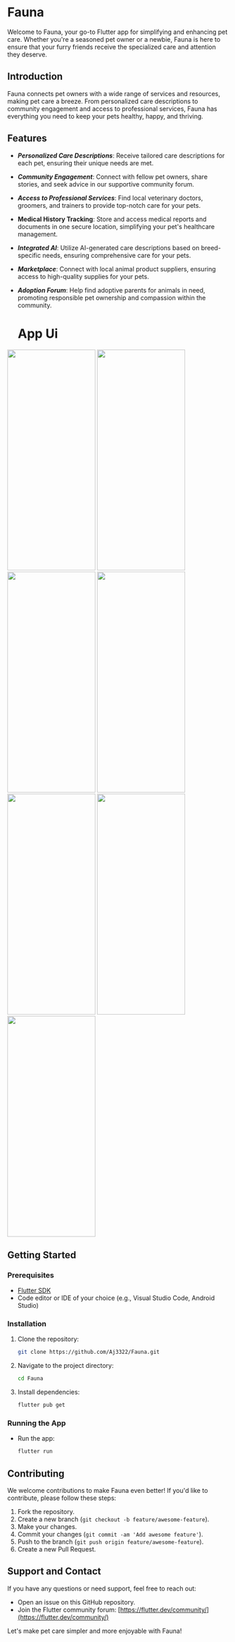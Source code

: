 
# Fauna

Welcome to Fauna, your go-to Flutter app for simplifying and enhancing pet care. Whether you're a seasoned pet owner or a newbie, Fauna is here to ensure that your furry friends receive the specialized care and attention they deserve.

## Introduction

Fauna connects pet owners with a wide range of services and resources, making pet care a breeze. From personalized care descriptions to community engagement and access to professional services, Fauna has everything you need to keep your pets healthy, happy, and thriving.

## Features

- ***Personalized Care Descriptions***: Receive tailored care descriptions for each pet, ensuring their unique needs are met.


- ***Community Engagement***: Connect with fellow pet owners, share stories, and seek advice in our supportive community forum.
- ***Access to Professional Services***: Find local veterinary doctors, groomers, and trainers to provide top-notch care for your pets.
- **Medical History Tracking**: Store and access medical reports and documents in one secure location, simplifying your pet's healthcare management.
- ***Integrated AI***: Utilize AI-generated care descriptions based on breed-specific needs, ensuring comprehensive care for your pets.
- ***Marketplace***: Connect with local animal product suppliers, ensuring access to high-quality supplies for your pets.
- ***Adoption Forum***: Help find adoptive parents for animals in need, promoting responsible pet ownership and compassion within the community.
  # App Ui


<img src="https://github.com/Aj3322/Fauna/assets/114848454/caabe26a-2269-4312-b2a0-91bc9c9b830e" height="500" width="200">
<img src="https://github.com/Aj3322/Fauna/assets/114848454/2898263f-81ca-479a-902a-e0d59992ccb2" height="500" width="200">
<img src="https://github.com/Aj3322/Fauna/assets/114848454/a78ac0c0-c64f-4e8a-8573-34a1e22347ab" height="500" width="200">
<img src="https://github.com/Aj3322/Fauna/assets/114848454/67911f39-bfb5-4cad-8863-ce5827bf49eb" height="500" width="200">
<img src="https://github.com/Aj3322/Fauna/assets/114848454/4952fb74-254a-4d3b-a982-afbdbc25a320" height="500" width="200">
<img src="https://github.com/Aj3322/Fauna/assets/114848454/ed5e4576-cf37-482f-94c0-b6f0bfc1cbc5" height="500" width="200">
<img src="https://github.com/Aj3322/Fauna/assets/114848454/51d11094-28bc-490a-8ac7-299a99e2fc23" height="500" width="200">



## Getting Started

### Prerequisites

- [Flutter SDK](https://flutter.dev/docs/get-started/install)
- Code editor or IDE of your choice (e.g., Visual Studio Code, Android Studio)

### Installation

1. Clone the repository:

   ```bash
   git clone https://github.com/Aj3322/Fauna.git
   ```

2. Navigate to the project directory:

   ```bash
   cd Fauna
   ```

3. Install dependencies:

   ```bash
   flutter pub get
   ```

### Running the App

- Run the app:

  ```bash
  flutter run
  ```

## Contributing

We welcome contributions to make Fauna even better! If you'd like to contribute, please follow these steps:

1. Fork the repository.
2. Create a new branch (`git checkout -b feature/awesome-feature`).
3. Make your changes.
4. Commit your changes (`git commit -am 'Add awesome feature'`).
5. Push to the branch (`git push origin feature/awesome-feature`).
6. Create a new Pull Request.


## Support and Contact

If you have any questions or need support, feel free to reach out:

- Open an issue on this GitHub repository.
- Join the Flutter community forum: [https://flutter.dev/community/](https://flutter.dev/community/)

Let's make pet care simpler and more enjoyable with Fauna!
